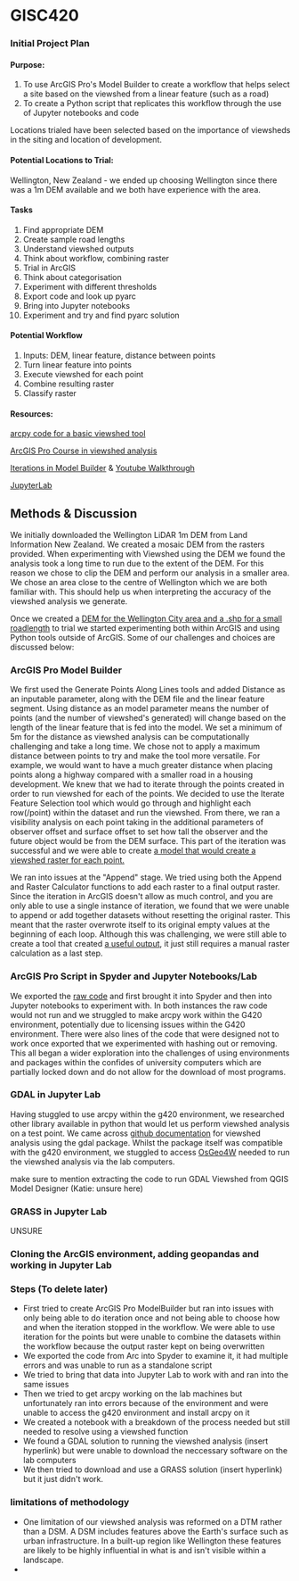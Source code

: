 # GISC420
### Initial Project Plan

#### Purpose: 
1) To use ArcGIS Pro's Model Builder to create a workflow that helps select a site based on the viewshed from a linear feature (such as a road)
2) To create a Python script that replicates this workflow through the use of Jupyter notebooks and code

Locations trialed have been selected based on the importance of viewsheds in the siting and location of development. 

#### Potential Locations to Trial: 
Wellington, New Zealand - we ended up choosing Wellington since there was a 1m DEM available and we both have experience with the area. 

#### Tasks
1) Find appropriate DEM
2) Create sample road lengths
3) Understand viewshed outputs
4) Think about workflow, combining raster
5) Trial in ArcGIS
6) Think about categorisation 
7) Experiment with different thresholds
8) Export code and look up pyarc 
9) Bring into Jupyter notebooks
10) Experiment and try and find pyarc solution

#### Potential Workflow
1) Inputs: DEM, linear feature, distance between points
2) Turn linear feature into points
3) Execute viewshed for each point
4) Combine resulting raster
5) Classify raster


#### Resources:
[arcpy code for a basic viewshed tool](https://pro.arcgis.com/en/pro-app/latest/tool-reference/spatial-analyst/viewshed.htm)

[ArcGIS Pro Course in viewshed analysis](https://www.esri.com/training/catalog/57d8718d8b3e1ff2376bf91c/performing-viewshed-analysis-in-arcgis-pro/)

[Iterations in Model Builder](https://pro.arcgis.com/en/pro-app/latest/tool-reference/modelbuilder-toolbox/examples-of-using-iterators-in-modelbuilder.htm) & [Youtube Walkthrough](https://www.youtube.com/watch?v=DoIkV2y0pEc)

[JupyterLab](https://www.youtube.com/watch?v=A5YyoCKxEOU&t=1s)


## Methods & Discussion
We initially  downloaded the Wellington LiDAR 1m DEM from Land Information New Zealand. We created a mosaic DEM from the rasters provided. When experimenting with Viewshed using the DEM we found the analysis took a long time to run due to the extent of the DEM. For this reason we chose to clip the DEM and perform our analysis in a smaller area. We chose an area close to the centre of Wellington which we are both familiar with. This should help us when interpreting the accuracy of the viewshed analysis we generate.    

Once we created a [DEM for the Wellington City area and a .shp for a small roadlength](https://github.com/rhiannonbar/GISC420/blob/fcf0f14e5222b6bf6185d1670432550e50b411bc/Final%20Project%20Initial%20Data.zip) to trial we started experimenting both within ArcGIS and using Python tools outside of ArcGIS. Some of our challenges and choices are discussed below:

### ArcGIS Pro Model Builder
We first used the Generate Points Along Lines tools and added Distance as an inputable parameter, along with the DEM file and the linear feature segment. Using distance as an model parameter means the number of points (and the number of viewshed's generated) will change based on the length of the linear feature that is fed into the model. We set a minimum of 5m for the distance as viewshed analysis can be computationally challenging and take a long time. We chose not to apply a maximum distance between points to try and make the tool more versatile. For example, we would want to have a much greater distance when placing points along a highway compared with a smaller road in a housing development. We knew that we had to iterate through the points created in order to run viewshed for each of the points. We decided to use the Iterate Feature Selection tool which would go through and highlight each row(/point) within the dataset and run the viewshed. From there, we ran a visibility analysis on each point taking in the additional parameters of observer offset and surface offset to set how tall the observer and the future object would be from the DEM surface. This part of the iteration was successful and we were able to create [a model that would create a viewshed raster for each point.](https://github.com/rhiannonbar/GISC420/blob/fcf0f14e5222b6bf6185d1670432550e50b411bc/ArcGISModelGraphic.svg)

We ran into issues at the "Append" stage. We tried using both the Append and Raster Calculator functions to add each raster to a final output raster. Since the iteration in ArcGIS doesn't allow as much control, and you are only able to use a single instance of iteration, we found that we were unable to append or add together datasets without resetting the original raster. This meant that the raster overwrote itself to its original empty values at the beginning of each loop. Although this was challenging, we were still able to create a tool that created [a useful output](https://github.com/rhiannonbar/GISC420/blob/main/OutputExample.pdf), it just still requires a manual raster calculation as a last step.

### ArcGIS Pro Script in Spyder and Jupyter Notebooks/Lab

We exported the [raw code](https://github.com/rhiannonbar/GISC420/blob/fcf0f14e5222b6bf6185d1670432550e50b411bc/ArcGIS_Raw_Python.ipynb) and first brought it into Spyder and then into Jupyter notebooks to experiment with. In both instances the raw code would not run and we struggled to make arcpy work within the G420 environment, potentially due to licensing issues within the G420 environment. There were also lines of the code that were designed not to work once exported that we experimented with hashing out or removing. This all began a wider exploration into the challenges of using environments and packages within the confides of university computers which are partially locked down and do not allow for the download of most programs. 

### GDAL in Jupyter Lab

Having stuggled to use arcpy within the g420 environment, we researched other library available in python that would let us perform viewshed analysis on a test point. We came across [github documentation](https://github.com/jonnyhuck/Viewshed) for viewshed analysis using the gdal package. Whilst the package itself was compatible with the g420 environment, we stuggled to access [OsGeo4W](https://trac.osgeo.org/osgeo4w) needed to run the viewshed analysis via the lab computers. 

make sure to mention extracting the code to run GDAL Viewshed from QGIS Model Designer (Katie: unsure here) 

### GRASS in Jupyter Lab

UNSURE 

### Cloning the ArcGIS environment, adding geopandas and working in Jupyter Lab





### Steps (To delete later)
- First tried to create ArcGIS Pro ModelBuilder but ran into issues with only being able to do iteration once and not being able to choose how and when the iteration stopped in the workflow. We were able to use iteration for the points but were unable to combine the datasets within the workflow because the output raster kept on being overwritten
- We exported the code from Arc into Spyder to examine it, it had multiple errors and was unable to run as a standalone script
- We tried to bring that data into Jupyter Lab to work with and ran into the same issues
- Then we tried to get arcpy working on the lab machines but unfortunately ran into errors because of the environment and were unable to access the g420 environment and install arcpy on it
- We created a notebook with a breakdown of the process needed but still needed to resolve using a viewshed function
- We found a GDAL solution to running the viewshed analysis (insert hyperlink) but were unable to download the neccessary software on the lab computers
- We then tried to download and use a GRASS solution (insert hyperlink) but it just didn't work. 

### limitations of methodology
- One limitation of our viewshed analysis was reformed on a DTM rather than a DSM. A DSM includes features above the Earth's surface such as urban infrastructure. In a built-up region like Wellington these features are likely to be highly influential in what is and isn't visible within a landscape.  
- 
